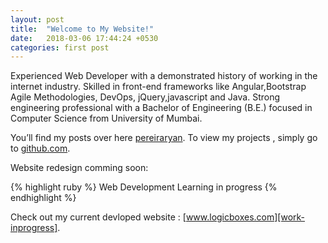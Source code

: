 ```yaml
---
layout: post
title:  "Welcome to My Website!"
date:   2018-03-06 17:44:24 +0530
categories: first post
---
```

Experienced Web Developer with a demonstrated history of working in the internet industry. Skilled in front-end frameworks like Angular,Bootstrap Agile Methodologies, DevOps, jQuery,javascript and Java. Strong engineering professional with a Bachelor of Engineering (B.E.) focused in Computer Science from University of Mumbai.

You’ll find my posts over here [ pereiraryan][ryan-blog].
To view my projects , simply go to [github.com][ryan-github]. 

Website redesign comming soon:

{% highlight ruby %}
Web Development Learning in progress
{% endhighlight %}

Check out my current devloped website : [www.logicboxes.com][work-inprogress]. 

[jekyll-docs]: http://jekyllrb.com/docs/home
[jekyll-gh]:   https://github.com/jekyll/jekyll
[jekyll-talk]: https://talk.jekyllrb.com/
[ryan-blog]: https://pereiraryan.wordpress.com/
[ryan-github]: https://github.com/pereiraryan
[work-inprogress]: https://www.logicboxes.com/